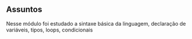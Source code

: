 ## Assuntos
Nesse módulo foi estudado a sintaxe básica da linguagem, declaração de variáveis, tipos, loops, condicionais